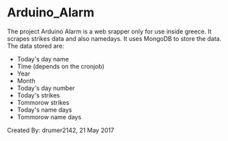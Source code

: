 # Arduino_Alarm

The project Arduino Alarm is a web srapper only for use inside greece.
It scrapes strikes data and also namedays.
It uses MongoDB to store the data.
The data stored are:

- Today's day name
- Time (depends on the cronjob)
- Year 
- Month
- Today's day number
- Today's strikes
- Tommorow strikes
- Today's name days
- Tommorow name days 

Created By: drumer2142, 21 May 2017
